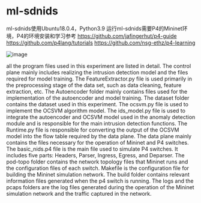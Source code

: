 # ml-sdnids
ml-sdnids使用Ubuntu18.0.4，Python3.9
运行ml-sdnids需要P4的Mininet环境，P4的环境安装和学习参考
https://github.com/jafingerhut/p4-guide
https://github.com/p4lang/tutorials
https://github.com/nsg-ethz/p4-learning

![image](https://user-images.githubusercontent.com/25246938/158066412-1f5335e4-1749-49de-aebd-c37b8e1e5fca.png)

all the program files used in this experiment are listed in detail. The control plane mainly includes realizing the intrusion detection model and the files required for model training. The FeatureExtractor.py file is used primarily in the preprocessing stage of the data set, such as data cleaning, feature extraction, etc. The Autoencoder folder mainly contains files used for the implementation of the autoencoder and model training. The dataset folder contains the dataset used in this experiment. The ocsvm.py file is used to implement the OCSVM algorithm model. The ids_model.py file is used to integrate the autoencoder and OCSVM model used in the anomaly detection module and is responsible for the main intrusion detection functions. The Runtime.py file is responsible for converting the output of the OCSVM model into the flow table required by the data plane. The data plane mainly contains the files necessary for the operation of Mininet and P4 switches. The basic_nids.p4 file is the main file used to simulate P4 switches. It includes five parts: Headers, Parser, Ingress, Egress, and Deparser. The pod-topo folder contains the network topology files that Mininet runs and the configuration files of each switch. Makefile is the configuration file for building the Mininet simulation network. The build folder contains relevant information files generated when the p4 switch is running. The logs and the pcaps folders are the log files generated during the operation of the Mininet simulation network and the traffic captured in the network.
